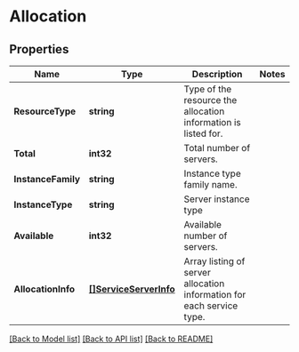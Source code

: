 # Allocation

## Properties

Name | Type | Description | Notes
------------ | ------------- | ------------- | -------------
**ResourceType** | **string** | Type of the resource the allocation information is listed for. | 
**Total** | **int32** | Total number of servers. | 
**InstanceFamily** | **string** | Instance type family name. | 
**InstanceType** | **string** | Server instance type | 
**Available** | **int32** | Available number of servers. | 
**AllocationInfo** | [**[]ServiceServerInfo**](ServiceServerInfo.md) | Array listing of server allocation information for each service type. | 

[[Back to Model list]](../README.md#documentation-for-models) [[Back to API list]](../README.md#documentation-for-api-endpoints) [[Back to README]](../README.md)



